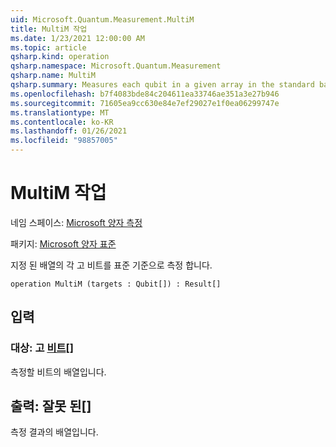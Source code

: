 ```yaml
---
uid: Microsoft.Quantum.Measurement.MultiM
title: MultiM 작업
ms.date: 1/23/2021 12:00:00 AM
ms.topic: article
qsharp.kind: operation
qsharp.namespace: Microsoft.Quantum.Measurement
qsharp.name: MultiM
qsharp.summary: Measures each qubit in a given array in the standard basis.
ms.openlocfilehash: b7f4083bde84c204611ea33746ae351a3e27b946
ms.sourcegitcommit: 71605ea9cc630e84e7ef29027e1f0ea06299747e
ms.translationtype: MT
ms.contentlocale: ko-KR
ms.lasthandoff: 01/26/2021
ms.locfileid: "98857005"
---
```

# <a name="multim-operation"></a>MultiM 작업

네임 스페이스: [Microsoft 양자 측정](xref:Microsoft.Quantum.Measurement)

패키지: [Microsoft 양자 표준](https://nuget.org/packages/Microsoft.Quantum.Standard)


지정 된 배열의 각 고 비트를 표준 기준으로 측정 합니다.

```qsharp
operation MultiM (targets : Qubit[]) : Result[]
```


## <a name="input"></a>입력

### <a name="targets--qubit"></a>대상: 고 [비트](xref:microsoft.quantum.lang-ref.qubit)[]

측정할 비트의 배열입니다.



## <a name="output--__invalidresult__"></a>출력: __잘못 <Result> 된__[]

측정 결과의 배열입니다.